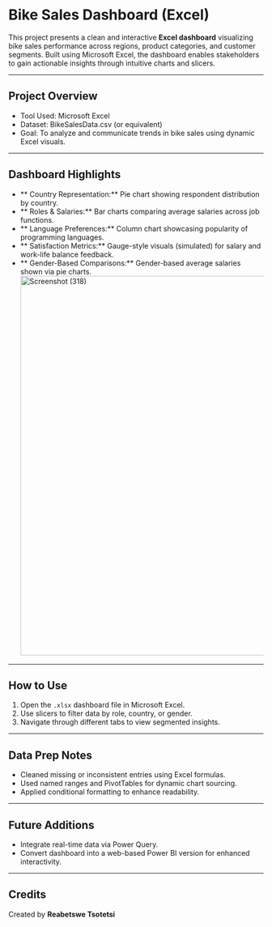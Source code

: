 #  Bike Sales Dashboard (Excel)

This project presents a clean and interactive **Excel dashboard** visualizing bike sales performance across regions, product categories, and customer segments. Built using Microsoft Excel, the dashboard enables stakeholders to gain actionable insights through intuitive charts and slicers.

---

## Project Overview

- Tool Used: Microsoft Excel
- Dataset: BikeSalesData.csv (or equivalent)
- Goal: To analyze and communicate trends in bike sales using dynamic Excel visuals.


---

## Dashboard Highlights

- ** Country Representation:** Pie chart showing respondent distribution by country.
- ** Roles & Salaries:** Bar charts comparing average salaries across job functions.
- ** Language Preferences:** Column chart showcasing popularity of programming languages.
- ** Satisfaction Metrics:** Gauge-style visuals (simulated) for salary and work-life balance feedback.
- ** Gender-Based Comparisons:** Gender-based average salaries shown via pie charts.
  <img width="982" height="750" alt="Screenshot (318)" src="https://github.com/user-attachments/assets/1f552ca3-ddb1-4590-aa5f-8ca69cfa952f" />


---

##  How to Use

1. Open the `.xlsx` dashboard file in Microsoft Excel.
2. Use slicers to filter data by role, country, or gender.
3. Navigate through different tabs to view segmented insights.

---

##  Data Prep Notes

- Cleaned missing or inconsistent entries using Excel formulas.
- Used named ranges and PivotTables for dynamic chart sourcing.
- Applied conditional formatting to enhance readability.

---

## Future Additions

- Integrate real-time data via Power Query.
- Convert dashboard into a web-based Power BI version for enhanced interactivity.

---

## Credits

Created by **Reabetswe Tsotetsi**  

